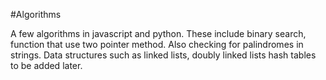 #Algorithms

A few algorithms in javascript and python. These include binary search, function that use
two pointer method. Also checking for palindromes in strings. Data structures such as linked lists, doubly linked lists hash tables to be added later.
